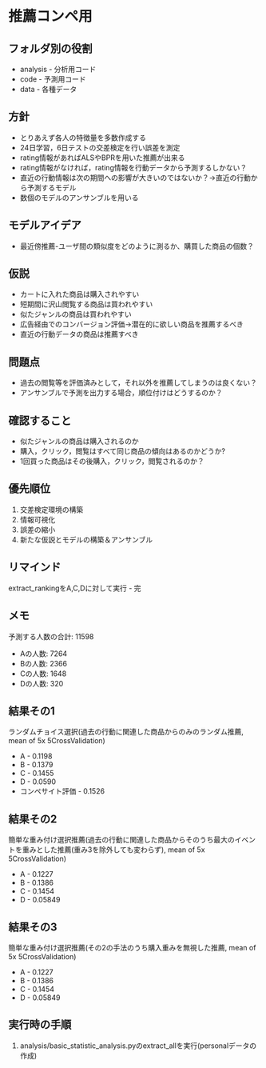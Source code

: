 # 推薦コンペ用

## フォルダ別の役割
* analysis - 分析用コード
* code - 予測用コード
* data - 各種データ

## 方針
* とりあえず各人の特徴量を多数作成する
* 24日学習，6日テストの交差検定を行い誤差を測定
* rating情報があればALSやBPRを用いた推薦が出来る
* rating情報がなければ，rating情報を行動データから予測するしかない？
* 直近の行動情報は次の期間への影響が大きいのではないか？→直近の行動から予測するモデル
* 数個のモデルのアンサンブルを用いる

## モデルアイデア
* 最近傍推薦-ユーザ間の類似度をどのように測るか、購買した商品の個数？

## 仮説
* カートに入れた商品は購入されやすい
* 短期間に沢山閲覧する商品は買われやすい
* 似たジャンルの商品は買われやすい
* 広告経由でのコンバージョン評価→潜在的に欲しい商品を推薦するべき
* 直近の行動データの商品は推薦すべき

## 問題点
* 過去の閲覧等を評価済みとして，それ以外を推薦してしまうのは良くない？
* アンサンブルで予測を出力する場合，順位付けはどうするのか？

## 確認すること
* 似たジャンルの商品は購入されるのか
* 購入，クリック，閲覧はすべて同じ商品の傾向はあるのかどうか?
* 1回買った商品はその後購入，クリック，閲覧されるのか？

## 優先順位
1. 交差検定環境の構築
2. 情報可視化
3. 誤差の縮小
4. 新たな仮説とモデルの構築＆アンサンブル

## リマインド
extract_rankingをA,C,Dに対して実行 - 完

## メモ
予測する人数の合計: 11598
- Aの人数: 7264
- Bの人数: 2366
- Cの人数: 1648
- Dの人数: 320

## 結果その1
ランダムチョイス選択(過去の行動に関連した商品からのみのランダム推薦, mean of 5x 5CrossValidation)
* A - 0.1198
* B - 0.1379
* C - 0.1455
* D - 0.0590
* コンペサイト評価 - 0.1526

## 結果その2
簡単な重み付け選択推薦(過去の行動に関連した商品からそのうち最大のイベントを重みとした推薦(重み3を除外しても変わらず), mean of 5x 5CrossValidation)
* A - 0.1227
* B - 0.1386
* C - 0.1454
* D - 0.05849

## 結果その3
簡単な重み付け選択推薦(その2の手法のうち購入重みを無視した推薦, mean of 5x 5CrossValidation)
* A - 0.1227
* B - 0.1386
* C - 0.1454
* D - 0.05849

## 実行時の手順
1. analysis/basic_statistic_analysis.pyのextract_allを実行(personalデータの作成)
